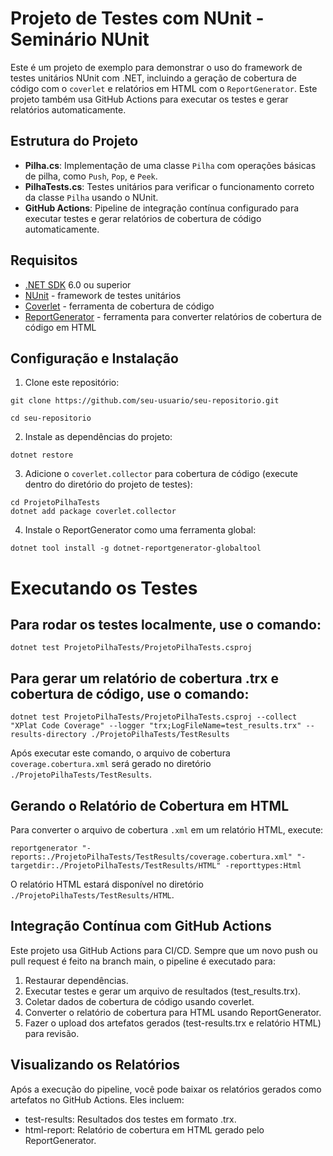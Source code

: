 # Projeto de Testes com NUnit - Seminário NUnit

Este é um projeto de exemplo para demonstrar o uso do framework de testes unitários NUnit com .NET, incluindo a geração de cobertura de código com o `coverlet` e relatórios em HTML com o `ReportGenerator`. Este projeto também usa GitHub Actions para executar os testes e gerar relatórios automaticamente.

## Estrutura do Projeto

- **Pilha.cs**: Implementação de uma classe `Pilha` com operações básicas de pilha, como `Push`, `Pop`, e `Peek`.
- **PilhaTests.cs**: Testes unitários para verificar o funcionamento correto da classe `Pilha` usando o NUnit.
- **GitHub Actions**: Pipeline de integração contínua configurado para executar testes e gerar relatórios de cobertura de código automaticamente.

## Requisitos

- [.NET SDK](https://dotnet.microsoft.com/download) 6.0 ou superior
- [NUnit](https://nunit.org/) - framework de testes unitários
- [Coverlet](https://github.com/coverlet-coverage/coverlet) - ferramenta de cobertura de código
- [ReportGenerator](https://github.com/danielpalme/ReportGenerator) - ferramenta para converter relatórios de cobertura de código em HTML

## Configuração e Instalação

1. Clone este repositório:
```
git clone https://github.com/seu-usuario/seu-repositorio.git
 ```
 ```
 cd seu-repositorio
 ```

2. Instale as dependências do projeto:
```
dotnet restore
```

3. Adicione o `coverlet.collector` para cobertura de código (execute dentro do diretório do projeto de testes):
```
cd ProjetoPilhaTests
dotnet add package coverlet.collector
```

4. Instale o ReportGenerator como uma ferramenta global:
```
dotnet tool install -g dotnet-reportgenerator-globaltool
```

# Executando os Testes

## Para rodar os testes localmente, use o comando:
```
dotnet test ProjetoPilhaTests/ProjetoPilhaTests.csproj
```

## Para gerar um relatório de cobertura .trx e cobertura de código, use o comando:
```
dotnet test ProjetoPilhaTests/ProjetoPilhaTests.csproj --collect "XPlat Code Coverage" --logger "trx;LogFileName=test_results.trx" --results-directory ./ProjetoPilhaTests/TestResults
```
Após executar este comando, o arquivo de cobertura `coverage.cobertura.xml` será gerado no diretório `./ProjetoPilhaTests/TestResults`.

## Gerando o Relatório de Cobertura em HTML
Para converter o arquivo de cobertura `.xml` em um relatório HTML, execute:
```
reportgenerator "-reports:./ProjetoPilhaTests/TestResults/coverage.cobertura.xml" "-targetdir:./ProjetoPilhaTests/TestResults/HTML" -reporttypes:Html
```
O relatório HTML estará disponível no diretório `./ProjetoPilhaTests/TestResults/HTML`.

## Integração Contínua com GitHub Actions
Este projeto usa GitHub Actions para CI/CD. Sempre que um novo push ou pull request é feito na branch main, o pipeline é executado para:

1. Restaurar dependências.
2. Executar testes e gerar um arquivo de resultados (test_results.trx).
3. Coletar dados de cobertura de código usando coverlet.
4. Converter o relatório de cobertura para HTML usando ReportGenerator.
5. Fazer o upload dos artefatos gerados (test-results.trx e relatório HTML) para revisão.
   
## Visualizando os Relatórios
Após a execução do pipeline, você pode baixar os relatórios gerados como artefatos no GitHub Actions. Eles incluem:
- test-results: Resultados dos testes em formato .trx.
- html-report: Relatório de cobertura em HTML gerado pelo ReportGenerator.



